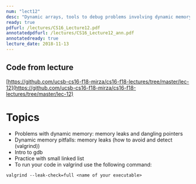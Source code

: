 ```yaml
---
num: "lect12"
desc: "Dynamic arrays, tools to debug problems involving dynamic memory: gdb, valgrind, and intro to lab06"
ready: true
pdfurl: /lectures/CS16_Lecture12.pdf
annotatedpdfurl: /lectures/CS16_Lecture12_ann.pdf
annotatedready: true
lecture_date: 2018-11-13 
---
```


## Code from lecture
[https://github.com/ucsb-cs16-f18-mirza/cs16-f18-lectures/tree/master/lec-12](https://github.com/ucsb-cs16-f18-mirza/cs16-f18-lectures/tree/master/lec-12)

# Topics

* Problems with dynamic memory: memory leaks and dangling pointers
* Dynamic memory pitfalls: memory leaks (how to avoid and detect (valgrind))
* Intro to gdb
* Practice with small linked list
* To run your code in valgrind use the following command:

```
valgrind --leak-check=full <name of your executable>
```


